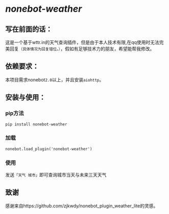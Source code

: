 # *nonebot-weather*
## 写在前面的话：
这是一个基于wttr.in的天气查询插件，但是由于本人技术有限,在qq使用时无法完美回复`（具体情况为回复错位。）`，假如有足够技术力的朋友，希望能帮我修改。
## 依赖要求：
本项目需求nonebot`2.0`以上，并且安装`aiohttp`。
## 安装与使用：
### pip方法
`pip install nonebot-weather`
### 加载
`nonebot.load_plugin('nonebot-weather')`
### 使用
发送`「天气 城市」`即可查询城市当天与未来三天天气
## 致谢
感谢来自https://github.com/zjkwdy/nonebot_plugin_weather_lite的灵感。
